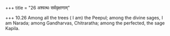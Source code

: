 +++
title = "26 अश्वत्थः सर्ववृक्षाणाम्"

+++
10.26 Among all the trees ( I am) the Peepul; among the divine sages, I
am Narada; among Gandharvas, Chitraratha; among the perfected, the sage
Kapila.
